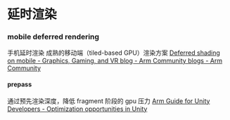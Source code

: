 # 延时渲染


### mobile deferred rendering
手机延时渲染
成熟的移动端（tiled-based GPU）渲染方案
[Deferred shading on mobile - Graphics, Gaming, and VR blog - Arm Community blogs - Arm Community](https://community.arm.com/arm-community-blogs/b/graphics-gaming-and-vr-blog/posts/deferred-shading-on-mobile)

#### prepass

通过预先渲染深度，降低 fragment 阶段的 gpu 压力
[Arm Guide for Unity Developers - Optimization opportunities in Unity](https://developer.arm.com/documentation/102314/0100/GPU-optimizations)


